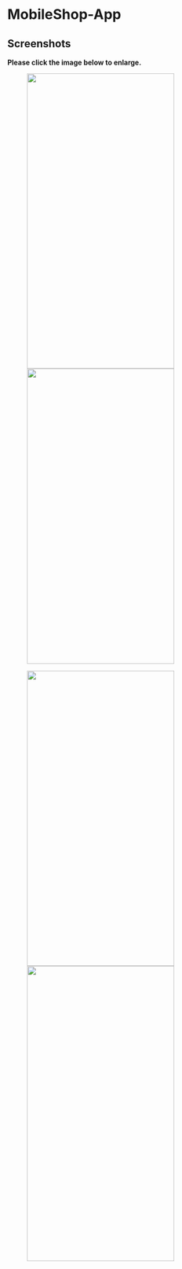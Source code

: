 # MobileShop-App

## Screenshots

**Please click the image below to enlarge.**

<img src="https://github.com/lehoangthienan/MobileShopUI-Android/blob/master/Screenshot/Screenshot_1552310622.png" height="600" width="300" hspace="40"><img src="https://github.com/lehoangthienan/MobileShopUI-Android/blob/master/Screenshot/Screenshot_1552310628.png" height="600" width="300" hspace="40">

<img src="https://github.com/lehoangthienan/MobileShopUI-Android/blob/master/Screenshot/Screenshot_1552310632.png" height="600" width="300" hspace="40"><img src="https://github.com/lehoangthienan/MobileShopUI-Android/blob/master/Screenshot/Screenshot_1552310635.png" height="600" width="300" hspace="40">


